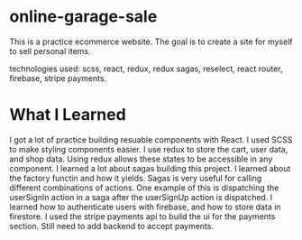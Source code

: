 
# online-garage-sale
This is a practice ecommerce website.  The goal is to create a site for myself to sell personal items.

technologies used: scss, react, redux, redux sagas, reselect, react router, firebase, stripe payments.

# What I Learned
I got a lot of practice building resuable components with React.
I used SCSS to make styling components easier.
I use redux to store the cart, user data, and shop data.  Using redux allows these states to be accessible in any component.
I learned a lot about sagas building this project.  I learned about the factory functin and how it yields.  Sagas is very useful for calling different combinations of actions.  One example of this is dispatching the userSignIn action in a saga after the userSignUp action is dispatched.
I learned how to authenticate users with firebase, and how to store data in firestore.
I used the stripe payments api to build the ui for the payments section.  Still need to add backend to accept payments.